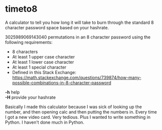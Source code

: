 # timeto8
A calculator to tell you how long it will take to burn through the standard 8 character password space based on your hashrate.

3025989069143040 permutations in an 8 character password using the following requirements:
* 8 characters
* At least 1 upper case character
* At least 1 lower case character
* At least 1 special character
* Defined in this Stack Exchange:<br />
https://math.stackexchange.com/questions/739874/how-many-possible-combinations-in-8-character-password

**-h** help  
**-H** provide your hashrate  

Basically I made this calculator because I was sick of looking up the number, and then opening calc and then putting the numbers in. Every time I got a new video card. Very tedious. Plus I wanted to write something in Python. I haven't done much in Python.
